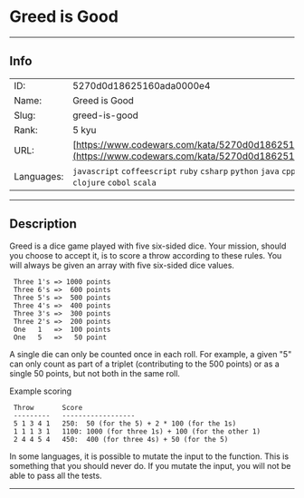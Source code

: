 # Greed is Good

---
## Info

|            |                                      |
|:-----------|:-------------------------------------|
| ID:        | 5270d0d18625160ada0000e4                              |
| Name:      | Greed is Good                            |
| Slug:      | greed-is-good                            |
| Rank:      | 5 kyu                       |
| URL:       | [https://www.codewars.com/kata/5270d0d18625160ada0000e4](https://www.codewars.com/kata/5270d0d18625160ada0000e4)                 |
| Languages: |  `javascript`  `coffeescript`  `ruby`  `csharp`  `python`  `java`  `cpp`  `c`  `fsharp`  `clojure`  `cobol`  `scala`  |

---
## Description

Greed is a dice game played with five six-sided dice. Your mission, should you choose to accept it, is to score a throw according to these rules. You will always be given an array with five six-sided dice values.

``` 
 Three 1's => 1000 points
 Three 6's =>  600 points
 Three 5's =>  500 points
 Three 4's =>  400 points
 Three 3's =>  300 points
 Three 2's =>  200 points
 One   1   =>  100 points
 One   5   =>   50 point
```

A single die can only be counted once in each roll. For example, a given "5" can only count as part of a 
triplet (contributing to the 500 points) or as a single 50 points, but not both in the same roll.

Example scoring

```
 Throw       Score
 ---------   ------------------
 5 1 3 4 1   250:  50 (for the 5) + 2 * 100 (for the 1s)
 1 1 1 3 1   1100: 1000 (for three 1s) + 100 (for the other 1)
 2 4 4 5 4   450:  400 (for three 4s) + 50 (for the 5)
```

In some languages, it is possible to mutate the input to the function. This is something that you should never do. If you mutate the input, you will not be able to pass all the tests.


---
